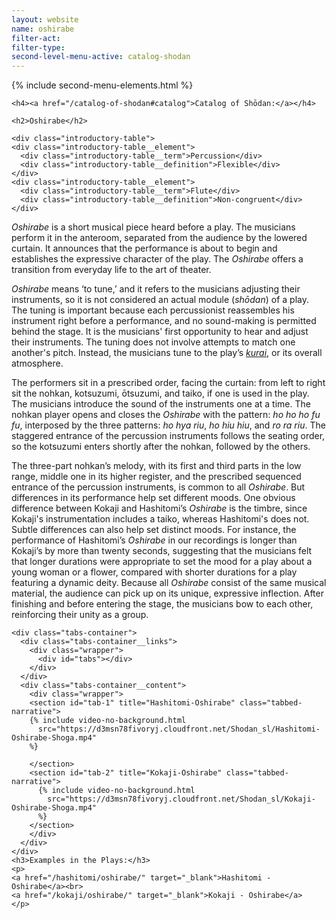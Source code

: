 ```yaml
---
layout: website
name: oshirabe
filter-act:
filter-type:
second-level-menu-active: catalog-shodan
---
```


{% include second-menu-elements.html %}

<main class="page-content">
  <div class="text-container">

    <h4><a href="/catalog-of-shodan#catalog">Catalog of Shōdan:</a></h4>

    <h2>Oshirabe</h2>

    <div class="introductory-table">
    <div class="introductory-table__element">
      <div class="introductory-table__term">Percussion</div>
      <div class="introductory-table__definition">Flexible</div>
    </div>
    <div class="introductory-table__element">
      <div class="introductory-table__term">Flute</div>
      <div class="introductory-table__definition">Non-congruent</div>
    </div>
  </div>

  <p><em>Oshirabe</em> is a short musical piece heard before a play. The musicians perform it in the anteroom, separated from the audience by the lowered curtain. It announces that the performance is about to begin and establishes the expressive character of the play. The <em>Oshirabe</em> offers a transition from everyday life to the art of theater. </p>

  <p><em>Oshirabe</em> means ‘to tune,’ and it refers to the musicians adjusting their instruments, so it is not considered an actual module (<em>shōdan</em>) of a play. The tuning is important because each percussionist reassembles his instrument right before a performance, and no sound-making is permitted behind the stage. It is the musicians' first opportunity to hear and adjust their instruments. The tuning does not involve attempts to match one another's pitch. Instead, the musicians tune to the play’s <a href="/about-intermedia/#Kurai" target="_blank"><em>kurai</em></a>, or its overall atmosphere. </p>

  <p>The performers sit in a prescribed order, facing the curtain: from left to right sit the nohkan, kotsuzumi, ōtsuzumi, and taiko, if one is used in the play. The musicians introduce the sound of the instruments one at a time. The nohkan player opens and closes the <em>Oshirabe</em> with the pattern: <em>ho ho ho fu fu</em>, interposed by the three patterns: <em>ho hya riu</em>, <em>ho hiu hiu</em>, and <em>ro ra riu</em>. The staggered entrance of the percussion instruments follows the seating order, so the kotsuzumi enters shortly after the nohkan, followed by the others. </p>

  <p>The three-part nohkan’s melody, with its first and third parts in the low range, middle one in its higher register, and the prescribed sequenced entrance of the percussion instruments, is common to all <em>Oshirabe</em>. But differences in its performance help set different moods. One obvious difference between Kokaji and Hashitomi’s <em>Oshirabe</em> is the timbre, since Kokaji's instrumentation includes a taiko, whereas Hashitomi's does not. Subtle differences can also help set distinct moods. For instance, the performance of Hashitomi’s <em>Oshirabe</em> in our recordings is longer than Kokaji’s by more than twenty seconds, suggesting that the musicians felt that longer durations were appropriate to set the mood for a play about a young woman or a flower, compared with shorter durations for a play featuring a dynamic deity. Because all <em>Oshirabe</em> consist of the same musical material, the audience can pick up on its unique, expressive inflection. After finishing and before entering the stage, the musicians bow to each other, reinforcing their unity as a group.</p>


    <div class="tabs-container">
      <div class="tabs-container__links">
        <div class="wrapper">
          <div id="tabs"></div>
        </div>
      </div>
      <div class="tabs-container__content">
        <div class="wrapper">
        <section id="tab-1" title="Hashitomi-Oshirabe" class="tabbed-narrative">
        {% include video-no-background.html
          src="https://d3msn78fivoryj.cloudfront.net/Shodan_sl/Hashitomi-Oshirabe-Shoga.mp4"
        %}

        </section>
        <section id="tab-2" title="Kokaji-Oshirabe" class="tabbed-narrative">
          {% include video-no-background.html
            src="https://d3msn78fivoryj.cloudfront.net/Shodan_sl/Kokaji-Oshirabe-Shoga.mp4"
          %}
        </section>
        </div>
      </div>
    </div>
    <h3>Examples in the Plays:</h3>
    <p>
    <a href="/hashitomi/oshirabe/" target="_blank">Hashitomi - Oshirabe</a><br>
    <a href="/kokaji/oshirabe/" target="_blank">Kokaji - Oshirabe</a>
    </p>
</div>
</main>
